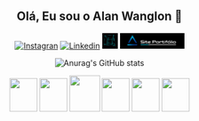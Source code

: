 <h2 align="center" color=""2DFFA0">Olá, Eu sou o Alan Wanglon 👋</h2>


<div align="center" justfycontent="center">

  [![Instagran](https://img.shields.io/badge/Instagram-E4405F?style=for-the-badge&logo=instagram&logoColor=white)](https://www.instagram.com/alan_wanglon/)
  [![Linkedin](https://img.shields.io/badge/LinkedIn-0077B5?style=for-the-badge&logo=linkedin&logoColor=white)](https://www.linkedin.com/in/alan-wanglon-a539a4183/)
  <img src="https://raw.githubusercontent.com/AlanWanglon/AlanWanglon/main/4d.gif" width="28px">
  <a href="https://alanwanglon.github.io/portifolio.projetos/">
    <img src="https://github.com/AlanWanglon/AlanWanglon/blob/main/logo.jpg" width="116">
  </a>





 
  ![Anurag's GitHub stats](https://github-readme-stats.vercel.app/api/top-langs/?username=alanwanglon&theme=blue-green)





<div align="center">
  <img height="60" width="50"  src="https://cdn.jsdelivr.net/gh/devicons/devicon/icons/html5/html5-plain.svg" />
  <img height="60" width="50"  src="https://cdn.jsdelivr.net/gh/devicons/devicon/icons/css3/css3-plain.svg" />                                                                           
  <img height="65" width="55"  src="https://cdn.jsdelivr.net/gh/devicons/devicon/icons/bootstrap/bootstrap-plain.svg" />

  <img height="60" width="50"  src="https://cdn.jsdelivr.net/gh/devicons/devicon/icons/javascript/javascript-plain.svg" />
  <img height="60" width="50"  src="https://cdn.jsdelivr.net/gh/devicons/devicon/icons/react/react-original.svg" />
  <img height="60" width="50"  src="https://cdn.jsdelivr.net/gh/devicons/devicon/icons/python/python-plain.svg" />
</div>




